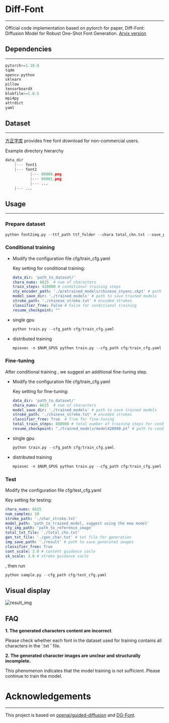# Diff-Font

------

Official code implementation based on pytorch for paper, Diff-Font: Diffusion Model for Robust One-Shot Font Generation.  [Arvix version](https://arxiv.org/pdf/2212.05895.pdf)



## Dependencies

------

```python
pytorch>=1.10.0
tqdm
opencv-python
sklearn
pillow
tensorboardX
blobfile>=1.0.5
mpi4py
attrdict
yaml
```



## Dataset

------

[方正字库](https://www.foundertype.com/index.php/FindFont/index) provides free font download for non-commercial users.

Example directory hierarchy

```python
data_dir
    |--- font1
    |--- font2
           |--- 00000.png
           |--- 00001.png
           |--- ...
    |--- ...
```



## Usage

------

### Prepare dataset

```python
python font2img.py --ttf_path ttf_folder --chara total_chn.txt --save_path save_folder --img_size 80 --chara_size 60
```

### Conditional training

- Modify the configuration file cfg/train_cfg.yaml

  Key setting for conditional training:

  ```yaml
  data_dir: 'path_to_dataset/'
  chara_nums: 6625  # num of characters
  train_steps: 420000 # conditional training steps
  sty_encoder_path: './pretrained_models/chinese_styenc.ckpt' # path to pre-trained style encoder
  model_save_dir: './trained_models' # path to save trained models
  stroke_path: './chinese_stroke.txt' # encoded strokes
  classifier_free: False # False for conditional training
  resume_checkpoint: ""
  ```

- single gpu

  ```python
  python train.py --cfg_path cfg/train_cfg.yaml
  ```

- distributed training

  ```python
  mpiexec -n $NUM_GPUS python train.py --cfg_path cfg/train_cfg.yaml
  ```

### Fine-tuning

After conditional training , we suggest an additional fine-tuning step.

- Modify the configuration file cfg/train_cfg.yaml

  Key setting for fine-tuning:

  ```yaml
  data_dir: 'path_to_dataset/'
  chara_nums: 6625  # num of characters
  model_save_dir: './trained_models' # path to save trained models
  stroke_path: './chinese_stroke.txt' # encoded strokes
  classifier_free: True  # True for fine-tuning
  total_train_steps: 800000 # total number of training steps for conditional training and fine-tuning
  resume_checkpoint: "./trained_models/model420000.pt" # path to conditional trained model, required for fine-tuning
  ```

- single gpu

  ```python
  python train.py --cfg_path cfg/train_cfg.yaml
  ```

- distributed training

  ```python
  mpiexec -n $NUM_GPUS python train.py --cfg_path cfg/train_cfg.yaml
  ```

### Test

Modify the configuration file cfg/test_cfg.yaml

Key setting for testing:

```yaml
chara_nums: 6625
num_samples: 10
stroke_path: './char_stroke.txt'
model_path: 'path_to_trained_model, suggest using the ema model'
sty_img_path: 'path_to_reference_image'
total_txt_file: './total_chn.txt'
gen_txt_file: './gen_char.txt' # txt file for generation
img_save_path: './result' # path to save generated images
classifier_free: True 
cont_scale: 3.0 # content guidance sacle
sk_scale: 3.0 # stroke guidance sacle
```

, then run

```python
python sample.py --cfg_path cfg/test_cfg.yaml
```



## Visual display

![result_img](https://github.com/Hxyz-123/Font-diff/blob/main/result_img/result.png)



## FAQ

**1. The generated characters content are incorrect**.

Please check whether each font in the dataset used for training contains all characters in the '.txt ' file.

**2. The generated character images are unclear and structurally incomplete.**

This phenomenon indicates that the model training is not sufficient. Please continue to train the model.





# Acknowledgements

------

This project is based on [openai/guided-diffusion](https://github.com/openai/guided-diffusion) and [DG-Font](https://github.com/ecnuycxie/DG-Font).
